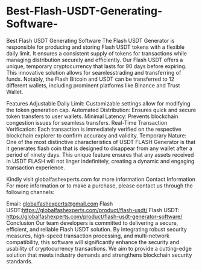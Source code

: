 # Best-Flash-USDT-Generating-Software-
Best Flash USDT Generating Software
The Flash USDT Generator is responsible for producing and storing Flash USDT tokens with a flexible daily limit. It ensures a consistent supply of tokens for transactions while managing distribution securely and efficiently. Our Flash USDT offers a unique, temporary cryptocurrency that lasts for 90 days before expiring. This innovative solution allows for seamlesstrading and transferring of funds. Notably, the Flash Bitcoin and USDT can be transferred to 12 different wallets, including prominent platforms like Binance and Trust Wallet.

Features
Adjustable Daily Limit: Customizable settings allow for modifying the token generation cap.
Automated Distribution: Ensures quick and secure token transfers to user wallets.
Minimal Latency: Prevents blockchain congestion issues for seamless transfers.
Real-Time Transaction Verification: Each transaction is immediately verified on the respective blockchain explorer to confirm accuracy and validity.
Temporary Nature: One of the most distinctive characteristics of USDT FLASH Generator is that it generates flash coin that is designed to disappear from any wallet after a period of ninety days. This unique feature ensures that any assets received in USDT FLASH will not linger indefinitely, creating a dynamic and engaging transaction experience.

Kindly visit globalfashexperts.com for more information
Contact Information
For more information or to make a purchase, please contact us through the following channels:

Email: globalfashexperts@gmail.com
Flash USDT:https://globalfashexperts.com/product/flash-usdt/
Flash USDT: https://globalfashexperts.com/product/flash-usdt-generator-software/
Conclusion
Our team developers is committed to delivering a secure, efficient, and reliable Flash USDT solution. By integrating robust security measures, high-speed transaction processing, and multi-network compatibility, this software will significantly enhance the security and usability of cryptocurrency transactions. We aim to provide a cutting-edge solution that meets industry demands and strengthens blockchain security standards.
